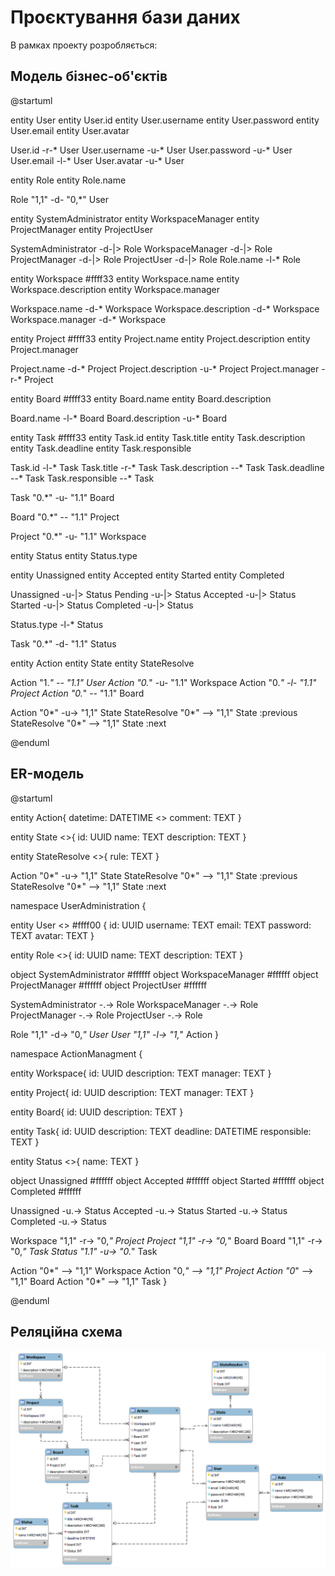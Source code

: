 # Проєктування бази даних

В рамках проекту розробляється: 

## Модель бізнес-об'єктів 

@startuml

entity User
entity User.id
entity User.username
entity User.password
entity User.email
entity User.avatar

User.id -r-* User
User.username -u-* User
User.password -u-* User
User.email -l-* User
User.avatar -u-* User

entity Role
entity Role.name

Role "1,1" -d- "0,*" User

entity SystemAdministrator
entity WorkspaceManager
entity ProjectManager
entity ProjectUser

SystemAdministrator -d-|> Role
WorkspaceManager -d-|> Role
ProjectManager -d-|> Role
ProjectUser -d-|> Role
Role.name -l-* Role

entity Workspace #ffff33
entity Workspace.name
entity Workspace.description
entity Workspace.manager

Workspace.name -d-* Workspace
Workspace.description -d-* Workspace
Workspace.manager -d-* Workspace

entity Project #ffff33
entity Project.name
entity Project.description
entity Project.manager

Project.name -d-* Project
Project.description -u-* Project
Project.manager -r-* Project

entity Board #ffff33
entity Board.name
entity Board.description

Board.name -l-* Board
Board.description -u-* Board

entity Task #ffff33
entity Task.id
entity Task.title
entity Task.description
entity Task.deadline
entity Task.responsible

Task.id -l-* Task
Task.title -r-* Task
Task.description --* Task
Task.deadline --* Task
Task.responsible --* Task

Task "0.*" -u- "1.1" Board

Board "0.*" -- "1.1" Project

Project "0.*" -u- "1.1" Workspace

entity Status
entity Status.type

entity Unassigned
entity Accepted
entity Started
entity Completed

Unassigned -u-|> Status
Pending -u-|> Status
Accepted -u-|> Status
Started -u-|> Status
Completed -u-|> Status

Status.type -l-* Status

Task "0.*" -d- "1.1" Status

entity Action
entity State
entity StateResolve

Action "1.*" -- "1.1" User
Action "0.*" -u- "1.1" Workspace
Action "0.*" -l- "1.1" Project
Action "0.*" -- "1.1" Board

Action "0*" -u-> "1,1" State
StateResolve "0*" --> "1,1" State :previous
StateResolve "0*" --> "1,1" State :next

@enduml

## ER-модель

@startuml

entity Action{
    datetime: DATETIME <<NULLABLE>>
    comment: TEXT
}

entity State <<ENUMERATION>>{
    id: UUID
    name: TEXT
    description: TEXT
}

entity StateResolve <<ENUMERATION>>{
    rule: TEXT
}

Action "0*" -u-> "1,1" State
StateResolve "0*" --> "1,1" State :previous
StateResolve "0*" --> "1,1" State :next

namespace UserAdministration {

  entity User <<ENTITY>> #ffff00 {
    id: UUID
    username: TEXT
    email: TEXT
    password: TEXT
    avatar: TEXT
  }

  entity Role <<ENUMERATION>>{
    id: UUID
    name: TEXT
    description: TEXT
  }

  object SystemAdministrator #ffffff
  object WorkspaceManager #ffffff
  object ProjectManager #ffffff
  object ProjectUser #ffffff

  SystemAdministrator -.-> Role
  WorkspaceManager -.-> Role
  ProjectManager -.-> Role
  ProjectUser -.-> Role

  Role "1,1" -d->  "0,*" User
  User "1,1" -l-> "1,*" Action
}

namespace ActionManagment {

  entity Workspace{
    id: UUID
    description: TEXT
    manager: TEXT
  }

  entity Project{
    id: UUID
    description: TEXT
    manager: TEXT
  }

  entity Board{
    id: UUID
    description: TEXT
  }

  entity Task{
    id: UUID
    description: TEXT
    deadline: DATETIME
    responsible: TEXT
  }

  entity Status <<ENUMERATION>>{
    name: TEXT
  }

  object Unassigned #ffffff
  object Accepted #ffffff
  object Started #ffffff
  object Completed #ffffff

  Unassigned -u.-> Status
  Accepted -u.-> Status
  Started -u.-> Status
  Completed -u.-> Status

  Workspace "1,1" -r-> "0,*" Project
  Project "1,1" -r-> "0,*"  Board
  Board "1,1" -r-> "0,*"  Task
  Status "1.1" -u-> "0.*" Task

  Action "0*" --> "1,1" Workspace
  Action "0,*" --> "1,1"  Project
  Action "0*" --> "1,1" Board
  Action "0*" --> "1,1" Task
}

@enduml

## Реляційна схема

<img src="../../database_scheme.png"/>

